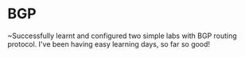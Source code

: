 # BGP
~Successfully learnt and configured two simple labs with BGP routing protocol. I've been having easy learning days, so far so good!

